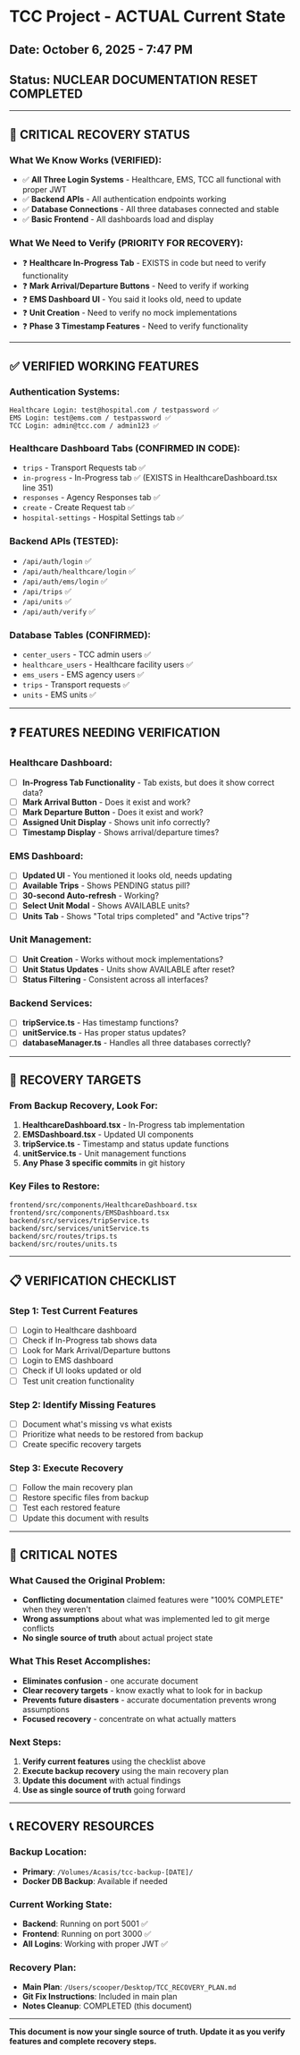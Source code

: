 # TCC Project - ACTUAL Current State
## Date: October 6, 2025 - 7:47 PM
## Status: NUCLEAR DOCUMENTATION RESET COMPLETED

---

## 🚨 **CRITICAL RECOVERY STATUS**

### **What We Know Works (VERIFIED):**
- ✅ **All Three Login Systems** - Healthcare, EMS, TCC all functional with proper JWT
- ✅ **Backend APIs** - All authentication endpoints working
- ✅ **Database Connections** - All three databases connected and stable
- ✅ **Basic Frontend** - All dashboards load and display

### **What We Need to Verify (PRIORITY FOR RECOVERY):**
- ❓ **Healthcare In-Progress Tab** - EXISTS in code but need to verify functionality
- ❓ **Mark Arrival/Departure Buttons** - Need to verify if working
- ❓ **EMS Dashboard UI** - You said it looks old, need to update
- ❓ **Unit Creation** - Need to verify no mock implementations
- ❓ **Phase 3 Timestamp Features** - Need to verify functionality

---

## ✅ **VERIFIED WORKING FEATURES**

### **Authentication Systems:**
```
Healthcare Login: test@hospital.com / testpassword ✅
EMS Login: test@ems.com / testpassword ✅  
TCC Login: admin@tcc.com / admin123 ✅
```

### **Healthcare Dashboard Tabs (CONFIRMED IN CODE):**
- `trips` - Transport Requests tab ✅
- `in-progress` - In-Progress tab ✅ (EXISTS in HealthcareDashboard.tsx line 351)
- `responses` - Agency Responses tab ✅
- `create` - Create Request tab ✅
- `hospital-settings` - Hospital Settings tab ✅

### **Backend APIs (TESTED):**
- `/api/auth/login` ✅
- `/api/auth/healthcare/login` ✅
- `/api/auth/ems/login` ✅
- `/api/trips` ✅
- `/api/units` ✅
- `/api/auth/verify` ✅

### **Database Tables (CONFIRMED):**
- `center_users` - TCC admin users ✅
- `healthcare_users` - Healthcare facility users ✅
- `ems_users` - EMS agency users ✅
- `trips` - Transport requests ✅
- `units` - EMS units ✅

---

## ❓ **FEATURES NEEDING VERIFICATION**

### **Healthcare Dashboard:**
- [ ] **In-Progress Tab Functionality** - Tab exists, but does it show correct data?
- [ ] **Mark Arrival Button** - Does it exist and work?
- [ ] **Mark Departure Button** - Does it exist and work?
- [ ] **Assigned Unit Display** - Shows unit info correctly?
- [ ] **Timestamp Display** - Shows arrival/departure times?

### **EMS Dashboard:**
- [ ] **Updated UI** - You mentioned it looks old, needs updating
- [ ] **Available Trips** - Shows PENDING status pill?
- [ ] **30-second Auto-refresh** - Working?
- [ ] **Select Unit Modal** - Shows AVAILABLE units?
- [ ] **Units Tab** - Shows "Total trips completed" and "Active trips"?

### **Unit Management:**
- [ ] **Unit Creation** - Works without mock implementations?
- [ ] **Unit Status Updates** - Units show AVAILABLE after reset?
- [ ] **Status Filtering** - Consistent across all interfaces?

### **Backend Services:**
- [ ] **tripService.ts** - Has timestamp functions?
- [ ] **unitService.ts** - Has proper status updates?
- [ ] **databaseManager.ts** - Handles all three databases correctly?

---

## 🎯 **RECOVERY TARGETS**

### **From Backup Recovery, Look For:**
1. **HealthcareDashboard.tsx** - In-Progress tab implementation
2. **EMSDashboard.tsx** - Updated UI components
3. **tripService.ts** - Timestamp and status update functions
4. **unitService.ts** - Unit management functions
5. **Any Phase 3 specific commits** in git history

### **Key Files to Restore:**
```
frontend/src/components/HealthcareDashboard.tsx
frontend/src/components/EMSDashboard.tsx
backend/src/services/tripService.ts
backend/src/services/unitService.ts
backend/src/routes/trips.ts
backend/src/routes/units.ts
```

---

## 📋 **VERIFICATION CHECKLIST**

### **Step 1: Test Current Features**
- [ ] Login to Healthcare dashboard
- [ ] Check if In-Progress tab shows data
- [ ] Look for Mark Arrival/Departure buttons
- [ ] Login to EMS dashboard
- [ ] Check if UI looks updated or old
- [ ] Test unit creation functionality

### **Step 2: Identify Missing Features**
- [ ] Document what's missing vs what exists
- [ ] Prioritize what needs to be restored from backup
- [ ] Create specific recovery targets

### **Step 3: Execute Recovery**
- [ ] Follow the main recovery plan
- [ ] Restore specific files from backup
- [ ] Test each restored feature
- [ ] Update this document with results

---

## 🚨 **CRITICAL NOTES**

### **What Caused the Original Problem:**
- **Conflicting documentation** claimed features were "100% COMPLETE" when they weren't
- **Wrong assumptions** about what was implemented led to git merge conflicts
- **No single source of truth** about actual project state

### **What This Reset Accomplishes:**
- **Eliminates confusion** - one accurate document
- **Clear recovery targets** - know exactly what to look for in backup
- **Prevents future disasters** - accurate documentation prevents wrong assumptions
- **Focused recovery** - concentrate on what actually matters

### **Next Steps:**
1. **Verify current features** using the checklist above
2. **Execute backup recovery** using the main recovery plan
3. **Update this document** with actual findings
4. **Use as single source of truth** going forward

---

## 📞 **RECOVERY RESOURCES**

### **Backup Location:**
- **Primary**: `/Volumes/Acasis/tcc-backup-[DATE]/`
- **Docker DB Backup**: Available if needed

### **Current Working State:**
- **Backend**: Running on port 5001 ✅
- **Frontend**: Running on port 3000 ✅
- **All Logins**: Working with proper JWT ✅

### **Recovery Plan:**
- **Main Plan**: `/Users/scooper/Desktop/TCC_RECOVERY_PLAN.md`
- **Git Fix Instructions**: Included in main plan
- **Notes Cleanup**: COMPLETED (this document)

---

**This document is now your single source of truth. Update it as you verify features and complete recovery steps.**
